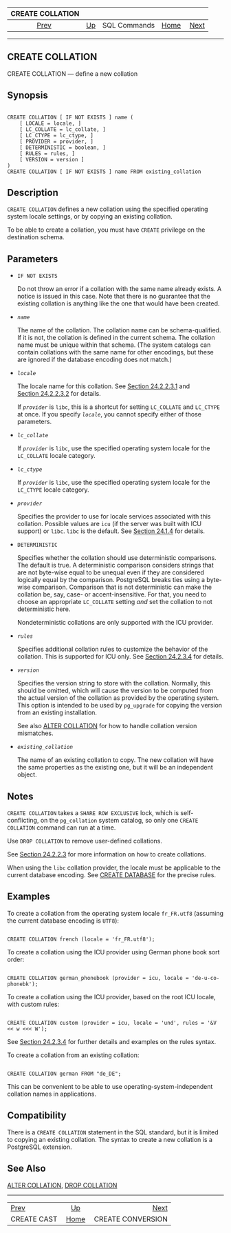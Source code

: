 

|              CREATE COLLATION              |                                        |              |                                                       |                                                        |
| :----------------------------------------: | :------------------------------------- | :----------: | ----------------------------------------------------: | -----------------------------------------------------: |
| [Prev](sql-createcast.html "CREATE CAST")  | [Up](sql-commands.html "SQL Commands") | SQL Commands | [Home](index.html "PostgreSQL 17devel Documentation") |  [Next](sql-createconversion.html "CREATE CONVERSION") |

***

## CREATE COLLATION

CREATE COLLATION — define a new collation

## Synopsis

```

CREATE COLLATION [ IF NOT EXISTS ] name (
    [ LOCALE = locale, ]
    [ LC_COLLATE = lc_collate, ]
    [ LC_CTYPE = lc_ctype, ]
    [ PROVIDER = provider, ]
    [ DETERMINISTIC = boolean, ]
    [ RULES = rules, ]
    [ VERSION = version ]
)
CREATE COLLATION [ IF NOT EXISTS ] name FROM existing_collation
```

## Description

`CREATE COLLATION` defines a new collation using the specified operating system locale settings, or by copying an existing collation.

To be able to create a collation, you must have `CREATE` privilege on the destination schema.

## Parameters

* `IF NOT EXISTS`

    Do not throw an error if a collation with the same name already exists. A notice is issued in this case. Note that there is no guarantee that the existing collation is anything like the one that would have been created.

* *`name`*

    The name of the collation. The collation name can be schema-qualified. If it is not, the collation is defined in the current schema. The collation name must be unique within that schema. (The system catalogs can contain collations with the same name for other encodings, but these are ignored if the database encoding does not match.)

* *`locale`*

    The locale name for this collation. See [Section 24.2.2.3.1](collation.html#COLLATION-MANAGING-CREATE-LIBC "24.2.2.3.1. libc Collations") and [Section 24.2.2.3.2](collation.html#COLLATION-MANAGING-CREATE-ICU "24.2.2.3.2. ICU Collations") for details.

    If *`provider`* is `libc`, this is a shortcut for setting `LC_COLLATE` and `LC_CTYPE` at once. If you specify *`locale`*, you cannot specify either of those parameters.

* *`lc_collate`*

    If *`provider`* is `libc`, use the specified operating system locale for the `LC_COLLATE` locale category.

* *`lc_ctype`*

    If *`provider`* is `libc`, use the specified operating system locale for the `LC_CTYPE` locale category.

* *`provider`*

    Specifies the provider to use for locale services associated with this collation. Possible values are `icu` (if the server was built with ICU support) or `libc`. `libc` is the default. See [Section 24.1.4](locale.html#LOCALE-PROVIDERS "24.1.4. Locale Providers") for details.

* `DETERMINISTIC`

    Specifies whether the collation should use deterministic comparisons. The default is true. A deterministic comparison considers strings that are not byte-wise equal to be unequal even if they are considered logically equal by the comparison. PostgreSQL breaks ties using a byte-wise comparison. Comparison that is not deterministic can make the collation be, say, case- or accent-insensitive. For that, you need to choose an appropriate `LC_COLLATE` setting *and* set the collation to not deterministic here.

    Nondeterministic collations are only supported with the ICU provider.

* *`rules`*

    Specifies additional collation rules to customize the behavior of the collation. This is supported for ICU only. See [Section 24.2.3.4](collation.html#ICU-TAILORING-RULES "24.2.3.4. ICU Tailoring Rules") for details.

* *`version`*

    Specifies the version string to store with the collation. Normally, this should be omitted, which will cause the version to be computed from the actual version of the collation as provided by the operating system. This option is intended to be used by `pg_upgrade` for copying the version from an existing installation.

    See also [ALTER COLLATION](sql-altercollation.html "ALTER COLLATION") for how to handle collation version mismatches.

* *`existing_collation`*

    The name of an existing collation to copy. The new collation will have the same properties as the existing one, but it will be an independent object.

## Notes

`CREATE COLLATION` takes a `SHARE ROW EXCLUSIVE` lock, which is self-conflicting, on the `pg_collation` system catalog, so only one `CREATE COLLATION` command can run at a time.

Use `DROP COLLATION` to remove user-defined collations.

See [Section 24.2.2.3](collation.html#COLLATION-CREATE "24.2.2.3. Creating New Collation Objects") for more information on how to create collations.

When using the `libc` collation provider, the locale must be applicable to the current database encoding. See [CREATE DATABASE](sql-createdatabase.html "CREATE DATABASE") for the precise rules.

## Examples

To create a collation from the operating system locale `fr_FR.utf8` (assuming the current database encoding is `UTF8`):

```

CREATE COLLATION french (locale = 'fr_FR.utf8');
```

To create a collation using the ICU provider using German phone book sort order:

```

CREATE COLLATION german_phonebook (provider = icu, locale = 'de-u-co-phonebk');
```

To create a collation using the ICU provider, based on the root ICU locale, with custom rules:

```

CREATE COLLATION custom (provider = icu, locale = 'und', rules = '&V << w <<< W');
```

See [Section 24.2.3.4](collation.html#ICU-TAILORING-RULES "24.2.3.4. ICU Tailoring Rules") for further details and examples on the rules syntax.

To create a collation from an existing collation:

```

CREATE COLLATION german FROM "de_DE";
```

This can be convenient to be able to use operating-system-independent collation names in applications.

## Compatibility

There is a `CREATE COLLATION` statement in the SQL standard, but it is limited to copying an existing collation. The syntax to create a new collation is a PostgreSQL extension.

## See Also

[ALTER COLLATION](sql-altercollation.html "ALTER COLLATION"), [DROP COLLATION](sql-dropcollation.html "DROP COLLATION")

***

|                                            |                                                       |                                                        |
| :----------------------------------------- | :---------------------------------------------------: | -----------------------------------------------------: |
| [Prev](sql-createcast.html "CREATE CAST")  |         [Up](sql-commands.html "SQL Commands")        |  [Next](sql-createconversion.html "CREATE CONVERSION") |
| CREATE CAST                                | [Home](index.html "PostgreSQL 17devel Documentation") |                                      CREATE CONVERSION |

